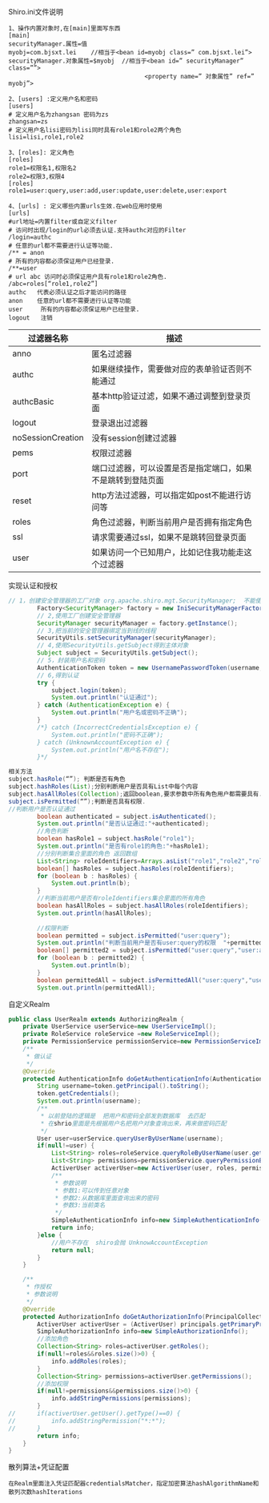 Shiro.ini文件说明

```
1、操作内置对象时,在[main]里面写东西
[main]
securityManager.属性=值     
myobj=com.bjsxt.lei    //相当于<bean id=myobj class=” com.bjsxt.lei”>
securityManager.对象属性=$myobj  //相当于<bean id=” securityManager” class=””>
                                  	  <property name=” 对象属性” ref=” myobj”>

2、[users] :定义用户名和密码
[users]
# 定义用户名为zhangsan 密码为zs
zhangsan=zs
# 定义用户名lisi密码为lisi同时具有role1和role2两个角色
lisi=lisi,role1,role2

3、[roles]: 定义角色
[roles]
role1=权限名1,权限名2 
role2=权限3,权限4
[roles]
role1=user:query,user:add,user:update,user:delete,user:export

4、[urls] : 定义哪些内置urls生效.在web应用时使用
[urls]
#url地址=内置filter或自定义filter
# 访问时出现/login的url必须去认证.支持authc对应的Filter 
/login=authc
# 任意的url都不需要进行认证等功能.
/** = anon
# 所有的内容都必须保证用户已经登录.
/**=user
# url abc 访问时必须保证用户具有role1和role2角色.
/abc=roles[“role1,role2”]
authc   代表必须认证之后才能访问的路径
anon    任意的url都不需要进行认证等功能
user     所有的内容都必须保证用户已经登录.
logout   注销
```

| 过滤器名称        | 描述                                                       |
| ----------------- | ---------------------------------------------------------- |
| anno              | 匿名过滤器                                                 |
| authc             | 如果继续操作，需要做对应的表单验证否则不能通过             |
| authcBasic        | 基本http验证过滤，如果不通过调整到登录页面                 |
| logout            | 登录退出过滤器                                             |
| noSessionCreation | 没有session创建过滤器                                      |
| pems              | 权限过滤器                                                 |
| port              | 端口过滤器，可以设置是否是指定端口，如果不是跳转到登陆页面 |
| reset             | http方法过滤器，可以指定如post不能进行访问等               |
| roles             | 角色过滤器，判断当前用户是否拥有指定角色                   |
| ssl               | 请求需要通过ssl，如果不是跳转回登录页面                    |
| user              | 如果访问一个已知用户，比如记住我功能走这个过滤器           |



实现认证和授权

```java
// 1，创建安全管理器的工厂对象 org.apache.shiro.mgt.SecurityManager;  不能使用java.lang.SecurityManager
		Factory<SecurityManager> factory = new IniSecurityManagerFactory("classpath:shiro.ini");
		// 2,使用工厂创建安全管理器
		SecurityManager securityManager = factory.getInstance();
		// 3,把当前的安全管理器绑定当到线的线程
		SecurityUtils.setSecurityManager(securityManager);
		// 4,使用SecurityUtils.getSubject得到主体对象
		Subject subject = SecurityUtils.getSubject();
		// 5，封装用户名和密码
		AuthenticationToken token = new UsernamePasswordToken(username, password);
		// 6,得到认证
		try {
			subject.login(token);
			System.out.println("认证通过");
		} catch (AuthenticationException e) {
			System.out.println("用户名或密码不正确");
		} 
		/*} catch (IncorrectCredentialsException e) {
			System.out.println("密码不正确");
		} catch (UnknownAccountException e) {
			System.out.println("用户名不存在");
		}*/

相关方法
subject.hasRole(“”); 判断是否有角色
subject.hashRoles(List);分别判断用户是否具有List中每个内容
subject.hasAllRoles(Collection);返回boolean,要求参数中所有角色用户都需要具有.
subject.isPermitted(“”);判断是否具有权限.
//判断用户是否认证通过
		boolean authenticated = subject.isAuthenticated();
		System.out.println("是否认证通过:"+authenticated);
		//角色判断
		boolean hasRole1 = subject.hasRole("role1");
		System.out.println("是否有role1的角色:"+hasRole1);
		//分别判断集合里面的角色 返回数组
		List<String> roleIdentifiers=Arrays.asList("role1","role2","role3");
		boolean[] hasRoles = subject.hasRoles(roleIdentifiers);
		for (boolean b : hasRoles) {
			System.out.println(b);
		}
		//判断当前用户是否有roleIdentifiers集合里面的所有角色
		boolean hasAllRoles = subject.hasAllRoles(roleIdentifiers);
		System.out.println(hasAllRoles);
		
		//权限判断
		boolean permitted = subject.isPermitted("user:query");
		System.out.println("判断当前用户是否有user:query的权限  "+permitted);
		boolean[] permitted2 = subject.isPermitted("user:query","user:add","user:export");
		for (boolean b : permitted2) {
			System.out.println(b);
		}
		boolean permittedAll = subject.isPermittedAll("user:query","user:add","user:export");
		System.out.println(permittedAll);

```



自定义Realm

```java
public class UserRealm extends AuthorizingRealm {
	private UserService userService=new UserServiceImpl();
	private RoleService roleService =new RoleServiceImpl();
	private PermissionService permissionService=new PermissionServiceImpl();
	/**
	 * 做认证
	 */
	@Override
	protected AuthenticationInfo doGetAuthenticationInfo(AuthenticationToken token) throws AuthenticationException {
		String username=token.getPrincipal().toString();
		token.getCredentials();
		System.out.println(username);
		/**
		 * 以前登陆的逻辑是  把用户和密码全部发到数据库  去匹配
		 * 在shrio里面是先根据用户名把用户对象查询出来，再来做密码匹配
		 */
		User user=userService.queryUserByUserName(username);
		if(null!=user) {
			List<String> roles=roleService.queryRoleByUserName(user.getUsername());
			List<String> permissions=permissionService.queryPermissionByUserName(user.getUsername());
			ActiverUser activerUser=new ActiverUser(user, roles, permissions);
			/**
			 * 参数说明
			 * 参数1:可以传到任意对象
			 * 参数2:从数据库里面查询出来的密码
			 * 参数3:当前类名
			 */
			SimpleAuthenticationInfo info=new SimpleAuthenticationInfo(activerUser, user.getPwd(), this.getName());
			return info;
		}else {
			//用户不存在  shiro会抛 UnknowAccountException
			return null;
		}
	}

	/**
	 * 作授权
	 * 参数说明
	 */
	@Override
	protected AuthorizationInfo doGetAuthorizationInfo(PrincipalCollection principals) {
		ActiverUser activerUser = (ActiverUser) principals.getPrimaryPrincipal();
		SimpleAuthorizationInfo info=new SimpleAuthorizationInfo();
		//添加角色
		Collection<String> roles=activerUser.getRoles();
		if(null!=roles&&roles.size()>0) {
			info.addRoles(roles);
		}
		Collection<String> permissions=activerUser.getPermissions();
		//添加权限
		if(null!=permissions&&permissions.size()>0) {
			info.addStringPermissions(permissions);
		}
//		if(activerUser.getUser().getType()==0) {
//			info.addStringPermission("*:*");
//		}
		return info;
	}
}
```



散列算法+凭证配置

```
在Realm里面注入凭证匹配器credentialsMatcher，指定加密算法hashAlgorithmName和散列次数hashIterations
```
















